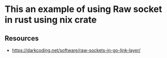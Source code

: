 # This an example of using Raw socket in rust using nix crate

## Resources

- <https://darkcoding.net/software/raw-sockets-in-go-link-layer/>
